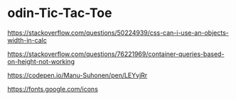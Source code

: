 # odin-Tic-Tac-Toe


https://stackoverflow.com/questions/50224939/css-can-i-use-an-objects-width-in-calc

https://stackoverflow.com/questions/76221969/container-queries-based-on-height-not-working

https://codepen.io/Manu-Suhonen/pen/LEYvjRr

https://fonts.google.com/icons
